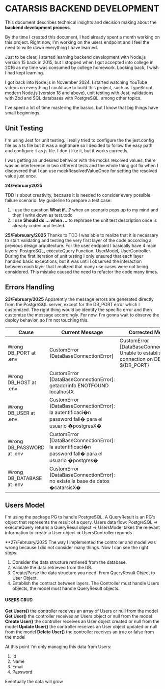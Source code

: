 # CATARSIS BACKEND DEVELOPMENT

This document describes technical insights and decision making about the **backend development process**.

By the time I created this document, I had already spent a month working on this project. Right now, I'm working on the users endpoint and I feel the need to write down everything I have learned.

Just to be clear, I started learning backend development with Node.js version 15 back in 2015, but I stopped when I got accepted into college in 2016 as my time was consumed by college homework. Looking back, I wish I had kept learning.

I got back into Node.js in November 2024. I started watching YouTube videos on everything I could use to build this project, such as TypeScript, modern Node.js (version 18 and above), unit testing with Jest, validations with Zod and SQL databases with PostgreSQL, among other topics.

I've spent a lot of time mastering the basics, but I know that big things have small beginnings.

## Unit Testing
I'm using Jest for unit testing. 
I really tried to configure the the jest.config file as a ts file but it was a nightmare so I decided to follow the easy path and configure it as js file. I don't like it, but it works correctly.

I was getting an undesired behavior with the mocks resolved values, there was an interference in two different tests and the whole thing got fix when I discovered that I can use mockResolvedValueOnce for setting the resolved value just once.

**24/February2025**

TDD is about creativity, because it is needed to consider every possible failure scenario.
My guideline to prepare a test case:
1. I use the question **What if...?** when an scenario pops up to my mind and then I write down as test.todo 
2. I use **Should do ... when ...** to rephrase the unit test description once is already coded and tested. 

**25/Febreuary/2025**
Thanks to TDD I was able to realize that it is necessary to start validating and testing the very first layer of the code according a previous design arquitecture. For the user endpoint I basically have 4 main layers: PostgreSQL, executeQuery Function, UserModel, UserController.
During the first iteration of unit testing I only ensured that each layer handled basic exceptions, but it was until I observed the interaction between each layer that I realized that many use cases were not being considered. This mistake caused the need to refactor the code many times.



## Errors Handling
**23/February/2025**
Apparently the message errors are generated directly from the PostgreSQL server, except for the DB_PORT error which I customized.
The right thing would be identify the specific error and then customize the message accordingly.
For now, I'm gonna wait to observe the deploy behavior, so I'm not touching this.


|Cause|Current Message|Corrected Message
|-----|---------------|----------------
|Wrong DB_PORT at .env|CustomError [DataBaseConnectionError]|CustomError [DataBaseConnectionError]: Unable to establish a connection on DB_PORT ${DB_PORT} 
|Wrong DB_HOST at .env|CustomError [DataBaseConnectionError]: getaddrinfo ENOTFOUND localhostX
|Wrong DB_USER at .env|CustomError [DataBaseConnectionError]: la autentificaci�n password fall� para el usuario �postgresX�
|Wrong DB_PASSWORD at .env|CustomError [DataBaseConnectionError]: la autentificaci�n password fall� para el usuario �postgres�
|Wrong DB_DATABASE at .env|CustomError [DataBaseConnectionError]: no existe la base de datos �catarsisX�

## Users Model
I'm using the package PG to handle PostgreSQL. 
A QueryResult is an PG's object that represents the result of a query.
Users data flow:
PostgreSQL => executeQuery returns a QueryResul object => UsersModel takes the relevant information to create a User object => UsersController reponds 

**27/February/2025
The way I implemented the controller and model was wrong because I did not consider many things.
Now I can see the right steps:
1. Consider the data structure retrieved from the database.
2. Validate the data retrieved from the DB.
3. Create/Parse the data structure you need. From QueryResult Object to User Object. 
4. Establish the contract between layers. The Controller must handle Users objects, the model must handle QueryResult objects.

#### USERS CRUD
**Get Users()** the controller receives an array of Users or null from the model 
**Get User()** the controller receives an Users object or null from the model 
**Create User()** the controller receives an User object created or null from the model 
**Update User()** the controller receives an User object updated or null from the model
**Delete User()** the controller receives an true or false from the model

At this point I'm only managing this data from Users:
1. Id
2. Name
3. Email
4. Password

Eventually the data will grow